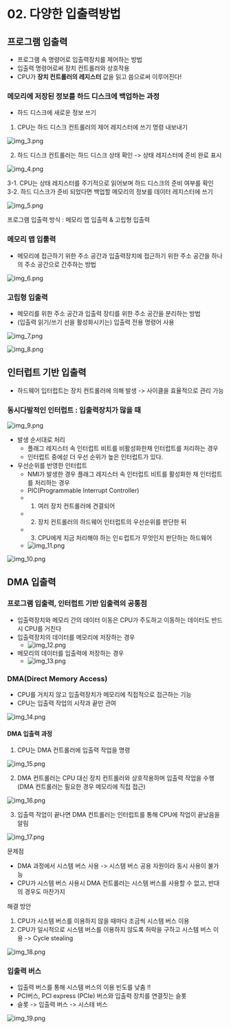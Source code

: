 # 02. 다양한 입출력방법
## 프로그램 입출력
- 프로그램 속 명령어로 입출력장치를 제어하는 방법
- 입출력 명령어로써 장치 컨트롤러와 상호작용
- CPU가 **장치 컨트롤러의 레지스터** 값을 읽고 씀으로써 이루어진다!
### 메모리에 저장된 정보를 하드 디스크에 백업하는 과정
- 하드 디스크에 새로운 정보 쓰기
1. CPU는 하드 디스크 컨트롤러의 제어 레지스터에 쓰기 명령 내보내기

![img_3.png](imgs/img_3.png)

2. 하드 디스크 컨트롤러는 하드 디스크 상태 확인 -> 상태 레지스터에 준비 완료 표시

![img_4.png](imgs/img_4.png)

3-1. CPU는 상태 레지스터를 주기적으로 읽어보며 하드 디스크의 준비 여부를 확인  
3-2. 하드 디스크가 준비 되었다면 백업할 메모리의 정보를 데이터 레지스터에 쓰기

![img_5.png](imgs/img_5.png)

프로그램 입출력 방식 : 메모리 맵 입출력 & 고립형 입출력

### 메모리 맵 입툴력
- 메모리에 접근하기 위한 주소 공간과 입출력장치에 접근하기 위한 주소 공간을 하나의 주소 공간으로 간주하는 방법

![img_6.png](imgs/img_6.png)

### 고립형 입출력
- 메모리를 위한 주소 공간과 입출력 장티를 위한 주소 공간을 분리하는 방법
- (입출력 읽기/쓰기 선을 활성화시키는) 입출력 전용 명령어 사용

![img_7.png](imgs/img_7.png)

![img_8.png](imgs/img_8.png)

## 인터럽트 기반 입출력
- 하드웨어 입터럽트는 장치 컨트롤러에 의해 발생 -> 사이클을 효율적으로 관리 가능

### 동시다발적인 인터럽트 : 입출력장치가 많을 때
![img_9.png](imgs/img_9.png)
- 발생 순서대로 처리
  - 플래그 레지스터 속 인터럽트 비트를 비활성화한채 인터럽트를 처리하는 경우
  - 인터럽트 중에섣 더 우선 순위가 높은 인터럽트가 있다.
- 우선순위를 반영한 인터럽트
  - NMI가 발생한 경우 플래그 레지스터 속 인터럽트 비트를 활성화한 채 인터럽트를 처리하는 경우
  - PIC(Programmable Interrupt Controller)
  - 1. 여러 장치 컨트롤러에 견결되어
  - 2. 장치 컨트롤러의 하드웨어 인터럽트의 우선순위를 판단한 뒤
  - 3. CPU에게 지금 처리해야 하는 인ㅌ럽트가 무엇인지 판단하는 하드웨어
  - ![img_11.png](imgs/img_11.png)

![img_10.png](imgs/img_10.png)

## DMA 입출력
### 프로그램 입출력, 인터럽트 기반 입출력의 공통점 
- 입출력장치와 메모리 간의 데이터 이동은 CPU가 주도하고 이동하는 데이터도 반드시 CPU를 거친다
- 입출력장치의 데이터를 메모리에 저장하는 경우
  - ![img_12.png](imgs/img_12.png)  
- 메모리의 데이터를 입출력에 저장하는 경우
  - ![img_13.png](imgs/img_13.png)

### DMA(Direct Memory Access)
- CPU를 거치지 않고 입출력장치가 메모리에 직접적으로 접근하는 기능
- CPU는 입출력 작업의 시작과 끝만 관여

![img_14.png](imgs/img_14.png)

#### DMA 입출력 과정
1. CPU는 DMA 컨트롤러에 입출력 작업을 명령

![img_15.png](imgs/img_15.png)

2. DMA 컨트롤러는 CPU 대신 장치 컨트롤러와 상호작용하며 입출력 작업을 수행 (DMA 컨트롤러는 필요한 경우 메모리에 직접 접근)

![img_16.png](imgs/img_16.png)

3. 입출력 작업이 끝나면 DMA 컨트롤러는 인터럽트를 통해 CPU에 작업이 끝났음을 알림

![img_17.png](imgs/img_17.png)

문제점  
- DMA 과정에서 시스템 버스 사용 -> 시스템 버스 공용 자원이라 동시 사용이 불가능
- CPU가 시스템 버스 사용시 DMA 컨트롤러는 시스템 버스를 사용할 수 없고, 반대의 경우도 마찬가지

해결 방안  
1. CPU가 시스템 버스를 이용하지 않을 때마다 조금씩 시스템 버스 이용
2. CPU가 일시적으로 시스템 버스를 이용하지 않도록 허락을 구하고 시스템 버스 이용 -> Cycle stealing

![img_18.png](imgs/img_18.png)

### 입출력 버스
- 입출력 버스를 통해 시스템 버스의 이용 빈도를 낮춤 !!
- PCI버스, PCI express (PCIe) 버스와 입출력 장치를 연결짓는 슬롯
- 슬롯 -> 입출력 버스 -> 시스테 버스

![img_19.png](imgs/img_19.png)